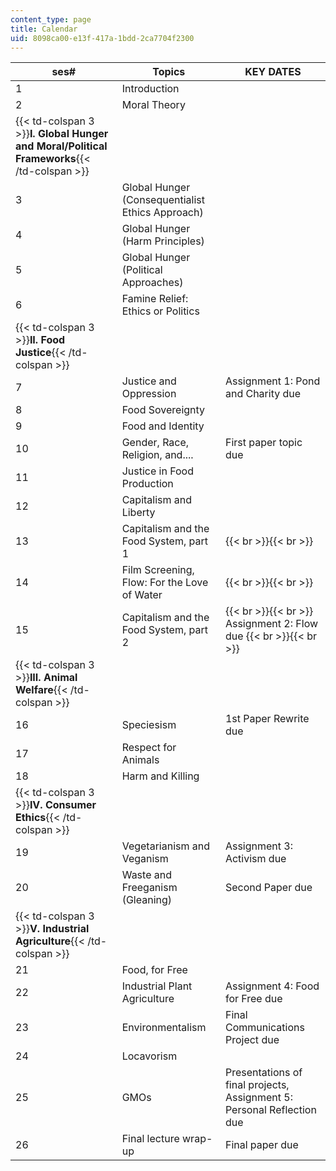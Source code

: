 ```yaml
---
content_type: page
title: Calendar
uid: 8098ca00-e13f-417a-1bdd-2ca7704f2300
---
```


  
| ses# | Topics | KEY DATES |
| --- | --- | --- |
| 1 | Introduction | &nbsp; |
| 2 | Moral Theory | &nbsp; |
| {{< td-colspan 3 >}}**I. Global Hunger and Moral/Political Frameworks**{{< /td-colspan >}} |||
| 3 | Global Hunger (Consequentialist Ethics Approach) | &nbsp; |
| 4 | Global Hunger (Harm Principles) | &nbsp; |
| 5 | Global Hunger (Political Approaches) | &nbsp; |
| 6 | Famine Relief: Ethics or Politics | &nbsp; |
| {{< td-colspan 3 >}}**II. Food Justice**{{< /td-colspan >}} |||
| 7 | Justice and Oppression | Assignment 1: Pond and Charity due |
| 8 | Food Sovereignty | &nbsp; |
| 9 | Food and Identity | &nbsp; |
| 10 | Gender, Race, Religion, and.... | First paper topic due |
| 11 | Justice in Food Production | &nbsp; |
| 12 | Capitalism and Liberty | &nbsp; |
| 13 | Capitalism and the Food System, part 1 |  {{< br >}}{{< br >}}  |
| 14 | Film Screening, Flow: For the Love of Water |  {{< br >}}{{< br >}}  |
| 15 | Capitalism and the Food System, part 2 |  {{< br >}}{{< br >}} Assignment 2: Flow due {{< br >}}{{< br >}}  |
| {{< td-colspan 3 >}}**III. Animal Welfare**{{< /td-colspan >}} |||
| 16 | Speciesism | 1st Paper Rewrite due |
| 17 | Respect for Animals | &nbsp; |
| 18 | Harm and Killing | &nbsp; |
| {{< td-colspan 3 >}}**IV. Consumer Ethics**{{< /td-colspan >}} |||
| 19 | Vegetarianism and Veganism | Assignment 3: Activism due |
| 20 | Waste and Freeganism (Gleaning) | Second Paper due |
| {{< td-colspan 3 >}}**V. Industrial Agriculture**{{< /td-colspan >}} |||
| 21 | Food, for Free | &nbsp; |
| 22 | Industrial Plant Agriculture | Assignment 4: Food for Free due |
| 23 | Environmentalism | Final Communications Project due |
| 24 | Locavorism | &nbsp; |
| 25 | GMOs | Presentations of final projects, Assignment 5: Personal Reflection due |
| 26 | Final lecture wrap-up | Final paper due